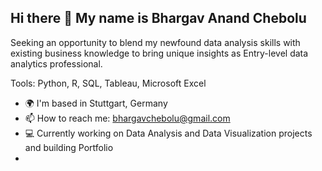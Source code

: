 ## Hi there 👋 My name is Bhargav Anand Chebolu

Seeking an opportunity to blend my newfound data analysis skills with existing business knowledge to bring unique insights as Entry-level data analytics professional.

Tools: Python, R, SQL, Tableau, Microsoft Excel

- 🌍  I'm based in Stuttgart, Germany
- 📫  How to reach me: bhargavchebolu@gmail.com
- 💻  Currently working on Data Analysis and Data Visualization projects and building Portfolio
-  

<!--
**bhargavchebolu/bhargavchebolu** is a ✨ _special_ ✨ repository because its `README.md` (this file) appears on your GitHub profile.

Here are some ideas to get you started:

- 🔭 I’m currently working on ...
- 🌱 I’m currently learning ...
- 👯 I’m looking to collaborate on ...
- 🤔 I’m looking for help with ...
- 💬 Ask me about ...
- 📫 How to reach me: ...
- 😄 Pronouns: ...
- ⚡ Fun fact: ...
-->
